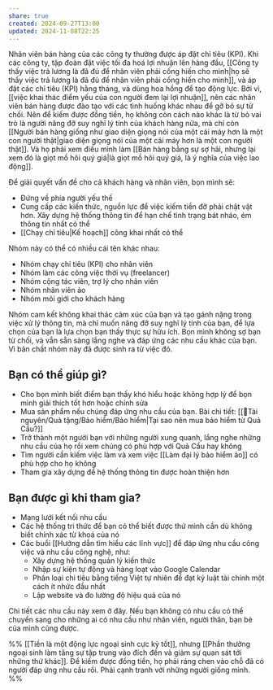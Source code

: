 ```yaml
---
share: true
created: 2024-09-27T13:00
updated: 2024-11-08T22:25
---
```

Nhân viên bán hàng của các công ty thường được áp đặt chỉ tiêu (KPI). Khi các công ty, tập đoàn đặt việc tối đa hoá lợi nhuận lên hàng đầu, [[Công ty thấy việc trả lương là đã đủ để nhân viên phải cống hiến cho mình|họ sẽ thấy việc trả lương là đã đủ để nhân viên phải cống hiến cho mình]], và áp đặt các chỉ tiêu (KPI) hằng tháng, và dùng hoa hồng để tạo động lực. Bởi vì, [[việc khai thác điểm yếu của con người đem lại lợi nhuận]], nên các nhân viên bán hàng được đào tạo với các tình huống khác nhau để gỡ bỏ sự từ chối. Nên để kiếm được đồng tiền, họ không còn cách nào khác là từ bỏ vai trò là người nâng đỡ suy nghĩ lý tính của khách hàng nữa, mà chỉ còn [[Người bán hàng giống như giao diện giọng nói của một cái máy hơn là một con người thật|giao diện giọng nói của một cái máy hơn là một con người thật]]. Và họ phải xem điều mình làm [[Bán hàng bằng sự sợ hãi, nhưng lại xem đó là giọt mồ hôi quý giá|là giọt mồ hôi quý giá, là ý nghĩa của việc lao động]].

Để giải quyết vấn đề cho cả khách hàng và nhân viên, bọn mình sẽ:
- Đứng về phía người yếu thế
- Cung cấp các kiến thức, nguồn lực để việc kiếm tiền đỡ phải chật vật hơn. Xây dựng hệ thống thông tin để hạn chế tình trạng bát nháo, ém thông tin nhất có thể
- [[Chạy chỉ tiêu|Kế hoạch]] công khai nhất có thể

Nhóm này có thể có nhiều cái tên khác nhau:
- Nhóm chạy chỉ tiêu (KPI) cho nhân viên
- Nhóm làm các công việc thời vụ (freelancer)
- Nhóm cộng tác viên, trợ lý cho nhân viên
- Nhóm nhân viên ảo
- Nhóm môi giới cho khách hàng

Nhóm cam kết không khai thác cảm xúc của bạn và tạo gánh nặng trong việc xử lý thông tin, mà chỉ muốn nâng đỡ suy nghĩ lý tính của bạn, để lựa chọn của bạn là lựa chọn bạn thấy thực sự hữu ích. Bọn mình không sợ bạn từ chối, và vẫn sẵn sàng lắng nghe và đáp ứng các nhu cầu khác của bạn. Vì bản chất nhóm này đã được sinh ra từ việc đó.

## Bạn có thể giúp gì? 
- Cho bọn mình biết điểm bạn thấy khó hiểu hoặc không hợp lý để bọn mình giải thích tốt hơn hoặc chỉnh sửa
- Mua sản phẩm nếu chúng đáp ứng nhu cầu của bạn. Bài chi tiết: [[📜Tài nguyên/Quà tặng/Bảo hiểm/Bảo hiểm|Tại sao nên mua bảo hiểm từ Quả Cầu?]]
- Trở thành một người bạn với những người xung quanh, lắng nghe những nhu cầu của họ rồi xem chúng có phù hợp với Quả Cầu hay không
- Tìm người cần kiếm việc làm và xem việc [[Làm đại lý bảo hiểm ảo]] có phù hợp cho họ không
- Tham gia xây dựng để hệ thống thông tin được hoàn thiện hơn

## Bạn được gì khi tham gia?
- Mạng lưới kết nối nhu cầu
- Các hệ thống tri thức để bạn có thể biết được thứ mình cần dù không biết chính xác từ khoá của nó
- Các buổi [[Hướng dẫn tìm hiểu các lĩnh vực]] để đáp ứng nhu cầu công việc và nhu cầu công nghệ, như:
    - Xây dựng hệ thống quản lý kiến thức 
    - Nhập sự kiện tự động và hàng loạt vào Google Calendar
    - Phân loại chi tiêu bằng tiếng Việt tự nhiên để đạt kỷ luật tài chính một cách ít nhức đầu nhất
    - Lập website và đo lường độ hiệu quả của nó

Chi tiết các nhu cầu này xem ở đây. Nếu bạn không có nhu cầu có thể chuyển sang cho những ai có nhu cầu như nhân viên, người thân, bạn bè của mình cũng được.


%%
[[Tiền là một động lực ngoại sinh cực kỳ tốt]], nhưng [[Phần thưởng ngoại sinh làm tăng sự tập trung vào đích đến và giảm sự quan sát tới những thứ khác]]. 
Để kiếm được đồng tiền, họ phải ráng chen vào chỗ đã có người đáp ứng nhu cầu rồi. Phải cạnh tranh với những người giống mình. %%